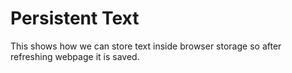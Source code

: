 # Persistent Text
This shows how we can store text inside browser storage so after refreshing webpage it is saved.